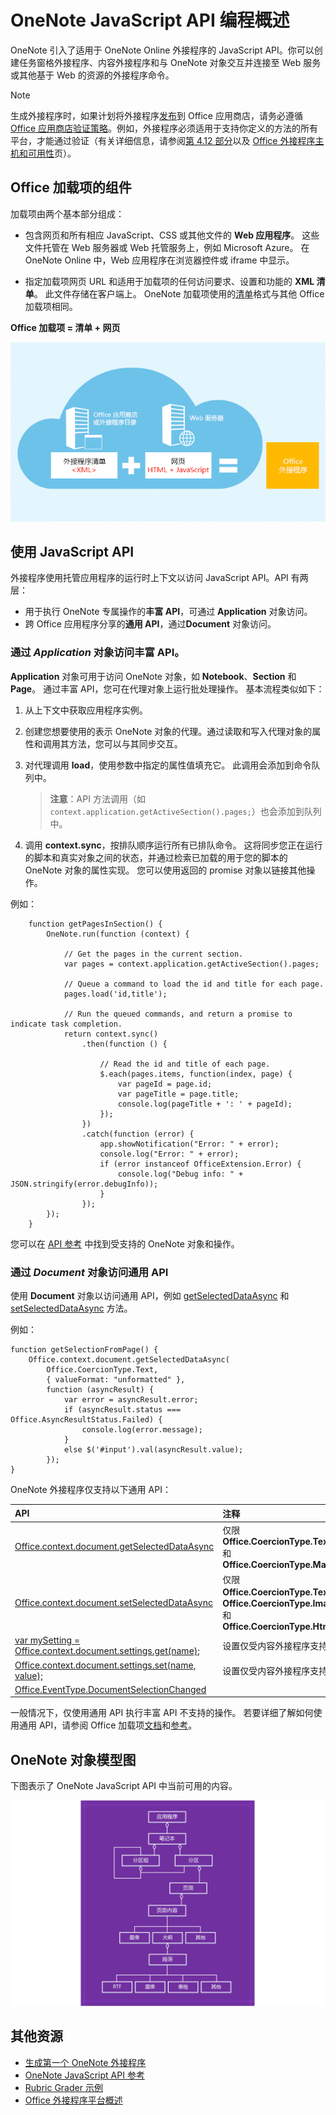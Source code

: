 # <a name="onenote-javascript-api-programming-overview"></a>OneNote JavaScript API 编程概述

OneNote 引入了适用于 OneNote Online 外接程序的 JavaScript API。你可以创建任务窗格外接程序、内容外接程序和与 OneNote 对象交互并连接至 Web 服务或其他基于 Web 的资源的外接程序命令。

> [!NOTE]
> 生成外接程序时，如果计划将外接程序[发布](../publish/publish.md)到 Office 应用商店，请务必遵循 [Office 应用商店验证策略](https://msdn.microsoft.com/zh-cn/library/jj220035.aspx)。例如，外接程序必须适用于支持你定义的方法的所有平台，才能通过验证（有关详细信息，请参阅[第 4.12 部分](https://msdn.microsoft.com/zh-cn/library/jj220035.aspx#Anchor_3)以及 [Office 外接程序主机和可用性](https://dev.office.com/add-in-availability)页）。

## <a name="components-of-an-office-add-in"></a>Office 加载项的组件

加载项由两个基本部分组成：

- 包含网页和所有相应 JavaScript、CSS 或其他文件的 **Web 应用程序**。 这些文件托管在 Web 服务器或 Web 托管服务上，例如 Microsoft Azure。 在 OneNote Online 中，Web 应用程序在浏览器控件或 iframe 中显示。
    
- 指定加载项网页 URL 和适用于加载项的任何访问要求、设置和功能的 **XML 清单**。 此文件存储在客户端上。 OneNote 加载项使用的[清单](https://dev.office.com/docs/add-ins/overview/add-in-manifests)格式与其他 Office 加载项相同。

**Office 加载项 = 清单 + 网页**

![Office 外接程序包含清单和网页](../images/onenote-add-in.png)

## <a name="using-the-javascript-api"></a>使用 JavaScript API

外接程序使用托管应用程序的运行时上下文以访问 JavaScript API。API 有两层： 

- 用于执行 OneNote 专属操作的**丰富 API**，可通过 **Application** 对象访问。
- 跨 Office 应用程序分享的**通用 API**，通过**Document** 对象访问。

### <a name="accessing-the-rich-api-through-the-application-object"></a>通过 *Application* 对象访问丰富 API。

**Application** 对象可用于访问 OneNote 对象，如 **Notebook**、**Section** 和 **Page**。 通过丰富 API，您可在代理对象上运行批处理操作。 基本流程类似如下： 

1. 从上下文中获取应用程序实例。

2. 创建您想要使用的表示 OneNote 对象的代理。通过读取和写入代理对象的属性和调用其方法，您可以与其同步交互。 

3. 对代理调用 **load**，使用参数中指定的属性值填充它。 此调用会添加到命令队列中。

    > **注意**：API 方法调用（如 `context.application.getActiveSection().pages;`）也会添加到队列中。

4. 调用 **context.sync**，按排队顺序运行所有已排队命令。 这将同步您正在运行的脚本和真实对象之间的状态，并通过检索已加载的用于您的脚本的 OneNote 对象的属性实现。 您可以使用返回的 promise 对象以链接其他操作。

例如： 

```
    function getPagesInSection() {
        OneNote.run(function (context) {
            
            // Get the pages in the current section.
            var pages = context.application.getActiveSection().pages;
            
            // Queue a command to load the id and title for each page.            
            pages.load('id,title');
            
            // Run the queued commands, and return a promise to indicate task completion.
            return context.sync()
                .then(function () {
                    
                    // Read the id and title of each page. 
                    $.each(pages.items, function(index, page) {
                        var pageId = page.id;
                        var pageTitle = page.title;
                        console.log(pageTitle + ': ' + pageId); 
                    });
                })
                .catch(function (error) {
                    app.showNotification("Error: " + error);
                    console.log("Error: " + error);
                    if (error instanceof OfficeExtension.Error) {
                        console.log("Debug info: " + JSON.stringify(error.debugInfo));
                    }
                });
        });
    }
```

您可以在 [API 参考](http://dev.office.com/reference/add-ins/onenote/onenote-add-ins-javascript-reference) 中找到受支持的 OneNote 对象和操作。

### <a name="accessing-the-common-api-through-the-document-object"></a>通过 *Document* 对象访问通用 API

使用 **Document** 对象以访问通用 API，例如 [getSelectedDataAsync](https://dev.office.com/reference/add-ins/shared/document.getselecteddataasync) 和 [setSelectedDataAsync](https://dev.office.com/reference/add-ins/shared/document.setselecteddataasync) 方法。 

例如：  

```
function getSelectionFromPage() {
    Office.context.document.getSelectedDataAsync(
        Office.CoercionType.Text,
        { valueFormat: "unformatted" },
        function (asyncResult) {
            var error = asyncResult.error;
            if (asyncResult.status === Office.AsyncResultStatus.Failed) {
                console.log(error.message);
            }
            else $('#input').val(asyncResult.value);
        });
}
```
OneNote 外接程序仅支持以下通用 API：

| API | 注释 |
|:------|:------|
| [Office.context.document.getSelectedDataAsync](https://msdn.microsoft.com/zh-cn/library/office/fp142294.aspx) | 仅限 **Office.CoercionType.Text** 和 **Office.CoercionType.Matrix** |
| [Office.context.document.setSelectedDataAsync](https://msdn.microsoft.com/zh-cn/library/office/fp142145.aspx) | 仅限 **Office.CoercionType.Text**、**Office.CoercionType.Image** 和 **Office.CoercionType.Html** | 
| [var mySetting = Office.context.document.settings.get(name);](https://msdn.microsoft.com/zh-cn/library/office/fp142180.aspx) | 设置仅受内容外接程序支持 | 
| [Office.context.document.settings.set(name, value);](https://msdn.microsoft.com/zh-cn/library/office/fp161063.aspx) | 设置仅受内容外接程序支持 | 
| [Office.EventType.DocumentSelectionChanged](https://dev.office.com/reference/add-ins/shared/document.selectionchanged.event) ||

一般情况下，仅使用通用 API 执行丰富 API 不支持的操作。 若要详细了解如何使用通用 API，请参阅 Office 加载项[文档](https://dev.office.com/docs/add-ins/overview/office-add-ins)和[参考](https://dev.office.com/reference/add-ins/javascript-api-for-office)。


<a name="om-diagram"></a>
## <a name="onenote-object-model-diagram"></a>OneNote 对象模型图 
下图表示了 OneNote JavaScript API 中当前可用的内容。

  ![OneNote 对象模型图](../images/onenote-om.png)


## <a name="additional-resources"></a>其他资源

- [生成第一个 OneNote 外接程序](onenote-add-ins-getting-started.md)
- [OneNote JavaScript API 参考](http://dev.office.com/reference/add-ins/onenote/onenote-add-ins-javascript-reference)
- [Rubric Grader 示例](https://github.com/OfficeDev/OneNote-Add-in-Rubric-Grader)
- [Office 外接程序平台概述](https://dev.office.com/docs/add-ins/overview/office-add-ins)
